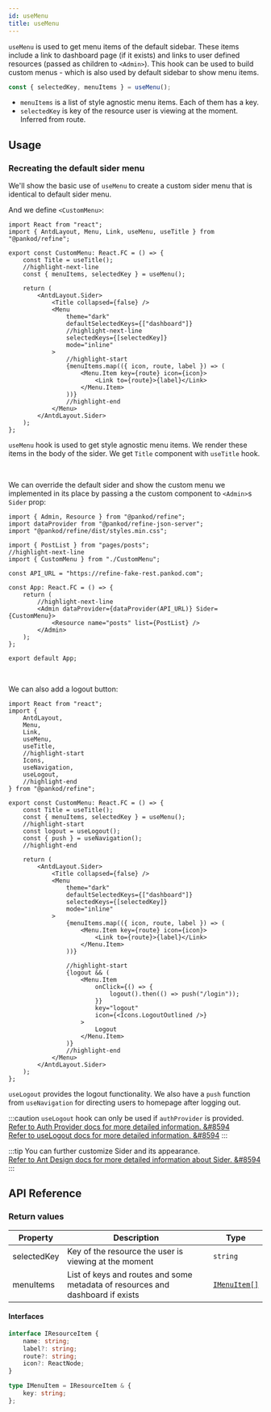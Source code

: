 ```yaml
---
id: useMenu
title: useMenu
---
```


`useMenu` is used to get menu items of the default sidebar. These items include a link to dashboard page (if it exists) and links to user defined resources (passed as children to `<Admin>`). This hook can be used to build custom menus - which is also used by default sidebar to show menu items.

```ts
const { selectedKey, menuItems } = useMenu();
```

* `menuItems` is a list of style agnostic menu items. Each of them has a key.
* `selectedKey` is key of the resource user is viewing at the moment. Inferred from route.

## Usage

### Recreating the default sider menu

We'll show the basic use of `useMenu` to create a custom sider menu that is identical to default sider menu.

And we define `<CustomMenu>`:

```tsx title="src/CustomMenu.tsx"
import React from "react";
import { AntdLayout, Menu, Link, useMenu, useTitle } from "@pankod/refine";

export const CustomMenu: React.FC = () => {
    const Title = useTitle();
    //highlight-next-line
    const { menuItems, selectedKey } = useMenu();

    return (
        <AntdLayout.Sider>
            <Title collapsed={false} />
            <Menu
                theme="dark"
                defaultSelectedKeys={["dashboard"]}
                //highlight-next-line
                selectedKeys={[selectedKey]}
                mode="inline"
            >
                //highlight-start
                {menuItems.map(({ icon, route, label }) => (
                    <Menu.Item key={route} icon={icon}>
                        <Link to={route}>{label}</Link>
                    </Menu.Item>
                ))}
                //highlight-end
            </Menu>
        </AntdLayout.Sider>
    );
};
```

`useMenu` hook is used to get style agnostic menu items. We render these items in the body of the sider. We get `Title` component with `useTitle` hook.

<br />

We can override the default sider and show the custom menu we implemented in its place by passing a the custom component to `<Admin>`s `Sider` prop:

```tsx title="App.tsx"
import { Admin, Resource } from "@pankod/refine";
import dataProvider from "@pankod/refine-json-server";
import "@pankod/refine/dist/styles.min.css";

import { PostList } from "pages/posts";
//highlight-next-line
import { CustomMenu } from "./CustomMenu";

const API_URL = "https://refine-fake-rest.pankod.com";

const App: React.FC = () => {
    return (
        //highlight-next-line
        <Admin dataProvider={dataProvider(API_URL)} Sider={CustomMenu}>
            <Resource name="posts" list={PostList} />
        </Admin>
    );
};

export default App;
```

<br />

We can also add a logout button:

```tsx title="src/CustomMenu.tsx"
import React from "react";
import {
    AntdLayout,
    Menu,
    Link,
    useMenu,
    useTitle,
    //highlight-start
    Icons,
    useNavigation,
    useLogout,
    //highlight-end
} from "@pankod/refine";

export const CustomMenu: React.FC = () => {
    const Title = useTitle();
    const { menuItems, selectedKey } = useMenu();
    //highlight-start
    const logout = useLogout();
    const { push } = useNavigation();
    //highlight-end

    return (
        <AntdLayout.Sider>
            <Title collapsed={false} />
            <Menu
                theme="dark"
                defaultSelectedKeys={["dashboard"]}
                selectedKeys={[selectedKey]}
                mode="inline"
            >
                {menuItems.map(({ icon, route, label }) => (
                    <Menu.Item key={route} icon={icon}>
                        <Link to={route}>{label}</Link>
                    </Menu.Item>
                ))}

                //highlight-start
                {logout && (
                    <Menu.Item
                        onClick={() => {
                            logout().then(() => push("/login"));
                        }}
                        key="logout"
                        icon={<Icons.LogoutOutlined />}
                    >
                        Logout
                    </Menu.Item>
                )}
                //highlight-end
            </Menu>
        </AntdLayout.Sider>
    );
};
```

`useLogout` provides the logout functionality. We also have a `push` function from `useNavigation` for directing users to homepage after logging out.

:::caution
`useLogout` hook can only be used if `authProvider` is provided.  
[Refer to Auth Provider docs for more detailed information. &#8594](guides-and-concepts/providers/auth-provider.md)  
[Refer to useLogout docs for more detailed information. &#8594](guides-and-concepts/hooks/auth/useLogout.md)
:::

:::tip
You can further customize Sider and its appearance.  
[Refer to Ant Design docs for more detailed information about Sider. &#8594](https://ant.design/components/layout/#Layout.Sider)
:::
## API Reference

### Return values

| Property    | Description                                                                    | Type                             |
| ----------- | ------------------------------------------------------------------------------ | -------------------------------- |
| selectedKey | Key of the resource the user is viewing at the moment                          | `string`                         |
| menuItems   | List of keys and routes and some metadata of resources and dashboard if exists | [`IMenuItem[]`](#interfaces)     |

#### Interfaces

```ts
interface IResourceItem {
    name: string;
    label?: string;
    route?: string;
    icon?: ReactNode;
}

type IMenuItem = IResourceItem & {
    key: string;
};
```
